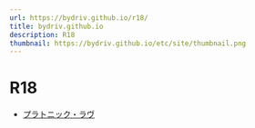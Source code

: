 ```yaml
---
url: https://bydriv.github.io/r18/
title: bydriv.github.io
description: R18
thumbnail: https://bydriv.github.io/etc/site/thumbnail.png
---
```


# R18

- [プラトニック・ラヴ](platonic-love)
